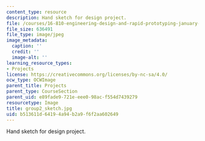 ```yaml
---
content_type: resource
description: Hand sketch for design project.
file: /courses/16-810-engineering-design-and-rapid-prototyping-january-iap-2005/b513611d64194a94b2a9f6f2aa602649_group2_sketch.jpg
file_size: 636491
file_type: image/jpeg
image_metadata:
  caption: ''
  credit: ''
  image-alt: ''
learning_resource_types:
- Projects
license: https://creativecommons.org/licenses/by-nc-sa/4.0/
ocw_type: OCWImage
parent_title: Projects
parent_type: CourseSection
parent_uid: e89fade9-721e-eee0-98ac-f554d7439279
resourcetype: Image
title: group2_sketch.jpg
uid: b513611d-6419-4a94-b2a9-f6f2aa602649
---
```

Hand sketch for design project.